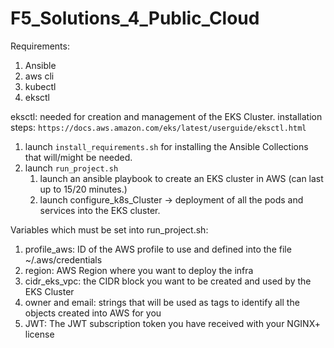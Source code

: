 # F5_Solutions_4_Public_Cloud


Requirements:

1) Ansible
2) aws cli
3) kubectl
4) eksctl

eksctl: 
needed for creation and management of the EKS Cluster.
installation steps: `https://docs.aws.amazon.com/eks/latest/userguide/eksctl.html`

1) launch `install_requirements.sh` for installing the Ansible Collections that will/might be needed.
2) launch `run_project.sh`
   1) launch an ansible playbook to create an EKS cluster in AWS (can last up to 15/20 minutes.)
   2) launch configure_k8s_Cluster -> deployment of all the pods and services into the EKS cluster.

Variables which must be set into run_project.sh:

1) profile_aws: ID of the AWS profile to use and defined into the file ~/.aws/credentials
2) region: AWS Region where you want to deploy the infra
3) cidr_eks_vpc: the CIDR block you want to be created and used by the EKS Cluster
4) owner and email: strings that will be used as tags to identify all the objects created into AWS for you
5) JWT: The JWT subscription token you have received with your NGINX+ license


